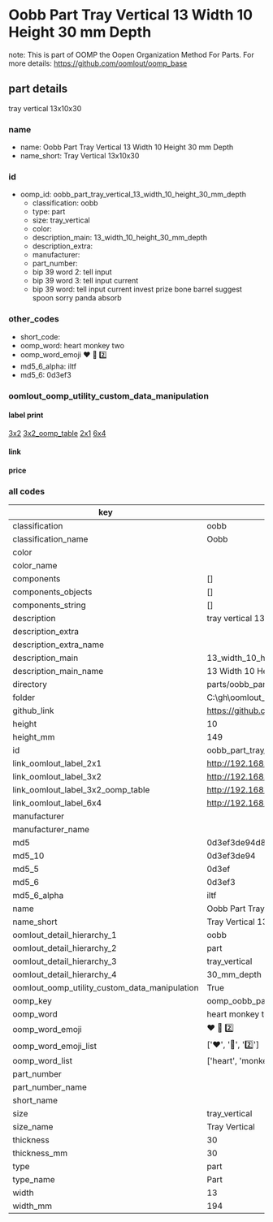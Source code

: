 # Oobb Part Tray Vertical 13 Width 10 Height 30 mm Depth  

note: This is part of OOMP the Oopen Organization Method For Parts. For more details: https://github.com/oomlout/oomp_base

##  part details
  



tray vertical 13x10x30



### name
* name: Oobb Part Tray Vertical 13 Width 10 Height 30 mm Depth
* name_short: Tray Vertical 13x10x30 
### id
* oomp_id: oobb_part_tray_vertical_13_width_10_height_30_mm_depth
  * classification: oobb
  * type: part
  * size: tray_vertical
  * color: 
  * description_main: 13_width_10_height_30_mm_depth
  * description_extra: 
  * manufacturer: 
  * part_number: 
  * bip 39 word 2: tell input
  * bip 39 word 3: tell input current
  * bip 39 word: tell input current invest prize bone barrel suggest spoon sorry panda absorb

### other_codes
* short_code: 
* oomp_word: heart monkey two
* oomp_word_emoji :heart: :monkey: :two:
* md5_6_alpha: iltf
* md5_6: 0d3ef3






### oomlout_oomp_utility_custom_data_manipulation
#### label print
[3x2](http://192.168.1.245:1112/?label=oomp%20iltf)
[3x2_oomp_table](http://192.168.1.108:1112/?label=oomp%20iltf)
[2x1](http://192.168.1.242:1112/?label=oomp%20iltf)
[6x4](http://192.168.1.55:1112/?label=oomp%20iltf)    

#### link

                              

#### price







### all codes 
| key | value |  
| --- | --- |  
| classification | oobb |  
| classification_name | Oobb |  
| color |  |  
| color_name |  |  
| components | [] |  
| components_objects | [] |  
| components_string | [] |  
| description | tray vertical 13x10x30 |  
| description_extra |  |  
| description_extra_name |  |  
| description_main | 13_width_10_height_30_mm_depth |  
| description_main_name | 13 Width 10 Height 30 mm Depth |  
| directory | parts/oobb_part_tray_vertical_13_width_10_height_30_mm_depth |  
| folder | C:\gh\oomlout_oobb_version_4_generated_parts\parts\oobb_part_tray_vertical_13_width_10_height_30_mm_depth |  
| github_link | https://github.com/oomlout/oomlout_oomp_part_src/tree/main/parts/oobb_part_tray_vertical_13_width_10_height_30_mm_depth |  
| height | 10 |  
| height_mm | 149 |  
| id | oobb_part_tray_vertical_13_width_10_height_30_mm_depth |  
| link_oomlout_label_2x1 | http://192.168.1.242:1112/?label=oomp%20iltf |  
| link_oomlout_label_3x2 | http://192.168.1.245:1112/?label=oomp%20iltf |  
| link_oomlout_label_3x2_oomp_table | http://192.168.1.108:1112/?label=oomp%20iltf |  
| link_oomlout_label_6x4 | http://192.168.1.55:1112/?label=oomp%20iltf |  
| manufacturer |  |  
| manufacturer_name |  |  
| md5 | 0d3ef3de94d8e2586555a75e6c1d2ef6 |  
| md5_10 | 0d3ef3de94 |  
| md5_5 | 0d3ef |  
| md5_6 | 0d3ef3 |  
| md5_6_alpha | iltf |  
| name | Oobb Part Tray Vertical 13 Width 10 Height 30 mm Depth |  
| name_short | Tray Vertical 13x10x30  |  
| oomlout_detail_hierarchy_1 | oobb |  
| oomlout_detail_hierarchy_2 | part |  
| oomlout_detail_hierarchy_3 | tray_vertical |  
| oomlout_detail_hierarchy_4 | 30_mm_depth |  
| oomlout_oomp_utility_custom_data_manipulation | True |  
| oomp_key | oomp_oobb_part_tray_vertical_13_width_10_height_30_mm_depth |  
| oomp_word | heart monkey two |  
| oomp_word_emoji | :heart: :monkey: :two: |  
| oomp_word_emoji_list | [':heart:', ':monkey:', ':two:'] |  
| oomp_word_list | ['heart', 'monkey', 'two'] |  
| part_number |  |  
| part_number_name |  |  
| short_name |  |  
| size | tray_vertical |  
| size_name | Tray Vertical |  
| thickness | 30 |  
| thickness_mm | 30 |  
| type | part |  
| type_name | Part |  
| width | 13 |  
| width_mm | 194 |  

